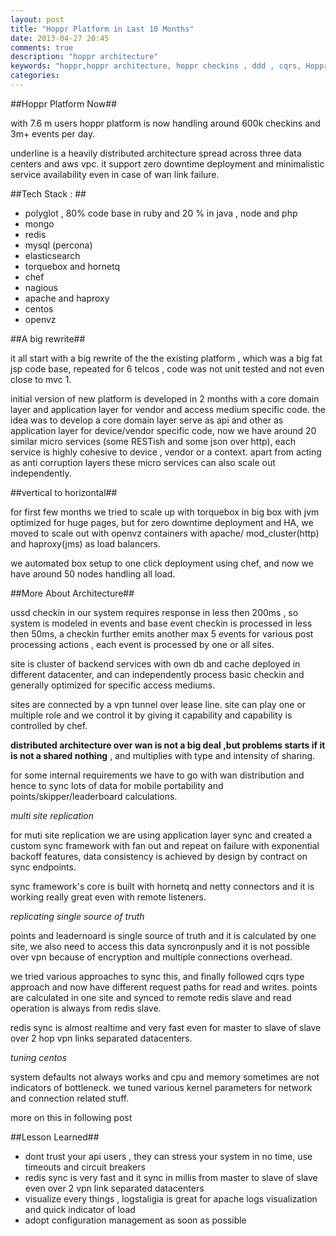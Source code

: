 ```yaml
---
layout: post
title: "Hoppr Platform in Last 10 Months"
date: 2013-04-27 20:45
comments: true
description: "hoppr architecture"
keywords: "hoppr,hoppr architecture, hoppr checkins , ddd , cqrs, Hoppr,Y2CF Digital Media,"
categories:
---
```


##Hoppr Platform Now##

with 7.6 m users hoppr platform is now handling around 600k checkins and 3m+ events per day.

underline is a heavily distributed architecture spread across three data centers and aws vpc.
it support zero downtime deployment and minimalistic service availability even in case of wan link failure.

##Tech Stack : ##

* polyglot , 80% code base in ruby and 20 % in java , node and php
* mongo
* redis
* mysql (percona)
* elasticsearch
* torquebox and hornetq
* chef
* nagious
* apache and haproxy
* centos
* openvz

<!--more-->

##A big rewrite##

it all start with a big rewrite of the the existing platform , which
was a big fat jsp code base, repeated for 6 telcos , code was not unit tested and
not even close to mvc 1.


initial version of new platform is developed in 2 months with a core domain
layer and application layer for vendor and access medium specific code.
the idea was to develop a core domain layer serve as api and other as application layer for device/vendor specific code, now we have around 20 similar micro services (some RESTish and some json over http),
each service is highly cohesive to device , vendor or a context.
apart from acting as anti corruption layers these micro services can also scale out independently.


##vertical to horizontal##

for first few months we tried to scale up with torquebox in big box with jvm optimized for huge pages, but
for zero downtime deployment and HA, we moved to scale out with openvz
containers with apache/ mod_cluster(http) and haproxy(jms) as load balancers.

we automated box setup to one click deployment using chef, and now we
have around 50 nodes handling all load.

##More About Architecture##

ussd checkin in our system requires response in less then
200ms , so system is modeled in events and base event checkin is
processed in less then 50ms, a checkin further emits another max 5 events for
various post processing actions , each event is processed by one or all sites.


site is cluster of backend services with own db and cache deployed in different datacenter,
and can independently process basic checkin and generally optimized for specific access
mediums.

sites are connected by a vpn tunnel over lease line.
site can play one or multiple role and we control it by giving it
capability and capability is controlled by chef.

**distributed architecture over wan is not a big deal ,but problems starts if it is not a shared nothing** , and multiplies with type and intensity of sharing.

for some internal requirements we have to go with wan distribution and
hence to sync lots of data for mobile portability and
points/skipper/leaderboard calculations.

*multi site replication*

for muti site replication we are using application layer sync and
created a custom sync framework with fan out and repeat on failure with exponential backoff features,
data consistency is achieved by design by contract on sync endpoints.

sync framework's core is built with hornetq and netty connectors and it is working really great even with remote listeners.

*replicating single source of truth*

points and leadernoard is single source of truth and it is calculated by one site,
we also need to access this data syncronpusly and it is not possible
over vpn because of encryption and multiple connections overhead.
 
we tried various approaches to sync this, and finally followed cqrs type approach and now have different
request paths for read and writes. points are calculated in one site and synced to remote redis slave and read operation is always from redis slave.

redis sync is almost realtime and very fast even for master to slave
of slave over 2 hop vpn links separated datacenters.

*tuning centos*

system defaults not always works and cpu and memory sometimes are not
indicators of bottleneck. we tuned various kernel
parameters for network and connection related stuff.

more on this in following post


##Lesson Learned##

* dont trust your api users , they can stress your system in no time,  use timeouts and circuit breakers
* redis sync is very fast and it sync in millis from master to slave of
  slave even over 2 vpn link separated datacenters
* visualize every things , logstaligia is great for apache logs visualization and quick indicator of load
* adopt configuration management as soon as possible
